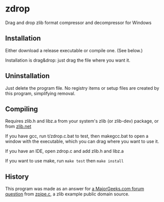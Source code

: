 # zdrop
Drag and drop zlib format compressor and decompressor for Windows

## Installation
Either download a release executable or compile one. (See below.)

Installation is drag&drop: just drag the file where you want it.

## Uninstallation
Just delete the program file. No registry items or setup files are created by this program, simplifying removal.

## Compiling
Requires zlib.h and libz.a from your system's zlib (or zlib-dev) package, or from [zlib.net](//zlib.net)

If you have gcc, run t/zdrop.c.bat to test, then makegcc.bat to open a window with the executable, which you can drag where you want to use it.

If you have an IDE, open zdrop.c and add zlib.h and libz.a

If you want to use make, run ```make test``` then ```make install```

## History
This program was made as an answer for [a MajorGeeks.com forum question](//forums.majorgeeks.com/index.php?threads/zlib-uncompression-for-an-idiot.223640/)
from [zpipe.c](//zlib.net/zpipe.c), a zlib example public domain source.
